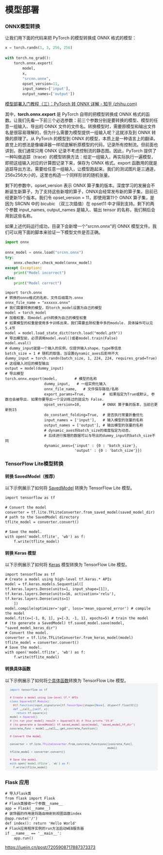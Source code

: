 
# 模型部署
### ONNX模型转换

让我们用下面的代码来把 PyTorch 的模型转换成 ONNX 格式的模型：

```python
x = torch.randn(1, 3, 256, 256) 
 
with torch.no_grad(): 
    torch.onnx.export( 
        model, 
        x, 
        "srcnn.onnx", 
        opset_version=11, 
        input_names=['input'], 
        output_names=['output'])
```
[模型部署入门教程（三）：PyTorch 转 ONNX 详解 - 知乎 (zhihu.com)](https://zhuanlan.zhihu.com/p/498425043)

其中，**torch.onnx.export** 是 PyTorch 自带的把模型转换成 ONNX 格式的函数。让我们先看一下前三个必选参数：前三个参数分别是要转换的模型、模型的任意一组输入、导出的 ONNX 文件的文件名。转换模型时，需要原模型和输出文件名是很容易理解的，但为什么需要为模型提供一组输入呢？这就涉及到 ONNX 转换的原理了。从 PyTorch 的模型到 ONNX 的模型，本质上是一种语言上的翻译。直觉上的想法是像编译器一样彻底解析原模型的代码，记录所有控制流。但前面也讲到，我们通常只用 ONNX 记录不考虑控制流的静态图。因此，PyTorch 提供了一种叫做追踪（trace）的模型转换方法：给定一组输入，再实际执行一遍模型，即把这组输入对应的计算图记录下来，保存为 ONNX 格式。export 函数用的就是追踪导出方法，需要给任意一组输入，让模型跑起来。我们的测试图片是三通道，256x256大小的，这里也构造一个同样形状的随机张量。

剩下的参数中，opset_version 表示 ONNX 算子集的版本。深度学习的发展会不断诞生新算子，为了支持这些新增的算子，ONNX会经常发布新的算子集，目前已经更新15个版本。我们令 opset_version = 11，即使用第11个 ONNX 算子集，是因为 SRCNN 中的 bicubic （双三次插值）在 opset11 中才得到支持。剩下的两个参数 input_names, output_names 是输入、输出 tensor 的名称，我们稍后会用到这些名称。

如果上述代码运行成功，目录下会新增一个"srcnn.onnx"的 ONNX 模型文件。我们可以用下面的脚本来验证一下模型文件是否正确。

```python
import onnx 
 
onnx_model = onnx.load("srcnn.onnx") 
try: 
    onnx.checker.check_model(onnx_model) 
except Exception: 
    print("Model incorrect") 
else: 
    print("Model correct")
```

```
import torch.onnx 
# 转换的onnx格式的名称，文件后缀需为.onnx
onnx_file_name = "xxxxxx.onnx"
# 我们需要转换的模型，将torch_model设置为自己的模型
model = torch_model
# 加载权重，将model.pth转换为自己的模型权重
# 如果模型的权重是使用多卡训练出来，我们需要去除权重中多的module. 具体操作可以见5.4节
model = model.load_state_dict(torch.load("model.pth"))
# 导出模型前，必须调用model.eval()或者model.train(False)
model.eval()
# dummy_input就是一个输入的实例，仅提供输入shape、type等信息 
batch_size = 1 # 随机的取值，当设置dynamic_axes后影响不大
dummy_input = torch.randn(batch_size, 1, 224, 224, requires_grad=True) 
# 这组输入对应的模型输出
output = model(dummy_input)
# 导出模型
torch.onnx.export(model,        # 模型的名称
                  dummy_input,   # 一组实例化输入
                  onnx_file_name,   # 文件保存路径/名称
                  export_params=True,        #  如果指定为True或默认, 参数也会被导出. 如果你要导出一个没训练过的就设为 False.
                  opset_version=10,          # ONNX 算子集的版本，当前已更新到15
                  do_constant_folding=True,  # 是否执行常量折叠优化
                  input_names = ['input'],   # 输入模型的张量的名称
                  output_names = ['output'], # 输出模型的张量的名称
                  # dynamic_axes将batch_size的维度指定为动态，
                  # 后续进行推理的数据可以与导出的dummy_input的batch_size不同
                  dynamic_axes={'input' : {0 : 'batch_size'},    
                                'output' : {0 : 'batch_size'}})
```

### TensorFlow Lite模型转换
#### 转换 SavedModel（推荐）

以下示例展示了如何将 [SavedModel](https://www.tensorflow.org/guide/saved_model?hl=zh-cn) 转换为 TensorFlow Lite 模型。
```
import tensorflow as tf

# Convert the model
converter = tf.lite.TFLiteConverter.from_saved_model(saved_model_dir) # path to the SavedModel directory
tflite_model = converter.convert()

# Save the model.
with open('model.tflite', 'wb') as f:  
	f.write(tflite_model)
```
#### 转换 Keras 模型

以下示例展示了如何将 [Keras](https://www.tensorflow.org/guide/keras/overview?hl=zh-cn) 模型转换为 TensorFlow Lite 模型。
```
import tensorflow as tf
# Create a model using high-level tf.keras.* APIs
model = tf.keras.models.Sequential([    
tf.keras.layers.Dense(units=1, input_shape=[1]),    
tf.keras.layers.Dense(units=16, activation='relu'),    
tf.keras.layers.Dense(units=1)
	])
model.compile(optimizer='sgd', loss='mean_squared_error') # compile the model
model.fit(x=[-1, 0, 1], y=[-3, -1, 1], epochs=5) # train the model
# (to generate a SavedModel) tf.saved_model.save(model, "saved_model_keras_dir")
# Convert the model.
converter = tf.lite.TFLiteConverter.from_keras_model(model)
tflite_model = converter.convert()
# Save the model.
with open('model.tflite', 'wb') as f:  
	f.write(tflite_model)
```

#### 转换具体函数

以下示例展示了如何将[个具体函数](https://www.tensorflow.org/guide/intro_to_graphs?hl=zh-cn)转换为 TensorFlow Lite 模型。
![输入图片说明](/imgs/2024-05-14/CyYxnMgJwp7jY6Kn.png)

### Flask 应用
```
# 导入Flask类 
from flask import Flask 
# Flask类接收一个参数__name__ 
app = Flask(__name__) 
# 装饰器的作用是将路由映射到视图函数index 
@app.route('/') 
def index(): return 'Hello World' 
# Flask应用程序实例的run方法启动WEB服务器 
if __name__ == '__main__': 
	app.run()

```
https://juejin.cn/post/7205908717887373373

<!--stackedit_data:
eyJoaXN0b3J5IjpbNjkwMDMzOTg2LC00Nzk2MDk4MzYsMTgwMz
I5Njg5MCwxMzMyODgyMTg4LC0xOTE3NTAyMDk3LDQ3MzY0Mjc1
MywyMDY0NzEzNjIwLC0xOTg4NzIwODAxXX0=
-->